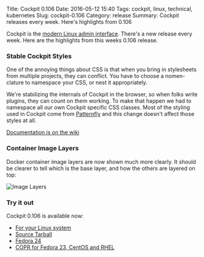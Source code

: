 Title: Cockpit 0.106
Date: 2016-05-12 15:40
Tags: cockpit, linux, technical, kubernetes
Slug: cockpit-0.106
Category: release
Summary: Cockpit releases every week. Here's highlights from 0.106

Cockpit is the [modern Linux admin interface](http://cockpit-project.org/). There's a new release every week. Here are the highlights from this weeks 0.106 release.


### Stable Cockpit Styles

One of the annoying things about CSS is that when you bring in stylesheets from
multiple projects, they can conflict. You have to choose a nomen-clature to
namespace your CSS, or nest it appropriately.

We're stabilizing the internals of Cockpit in the browser, so when folks write
plugins, they can count on them working. To make that happen we had to namespace
all our own Cockpit specific CSS classes. Most of the styling used in Cockpit
come from [Patternfly](https://www.patternfly.org/) and this change doesn't affect
those styles at all.

[Documentation is on the wiki](https://github.com/cockpit-project/cockpit/wiki/Cockpit-CSS-Styling)


### Container Image Layers

Docker container image layers are now shown much more clearly. It should be clearer to tell
which is the base layer, and how the others are layered on top:

![Image Layers](images/cockpit-image-layers.png)

### Try it out

Cockpit 0.106 is available now:

 * [For your Linux system](http://cockpit-project.org/running.html)
 * [Source Tarball](https://github.com/cockpit-project/cockpit/releases/tag/0.106)
 * [Fedora 24](https://bodhi.fedoraproject.org/updates/cockpit-0.106-1.fc24)
 * [COPR for Fedora 23, CentOS and RHEL](https://copr.fedoraproject.org/coprs/g/cockpit/cockpit-preview/)

